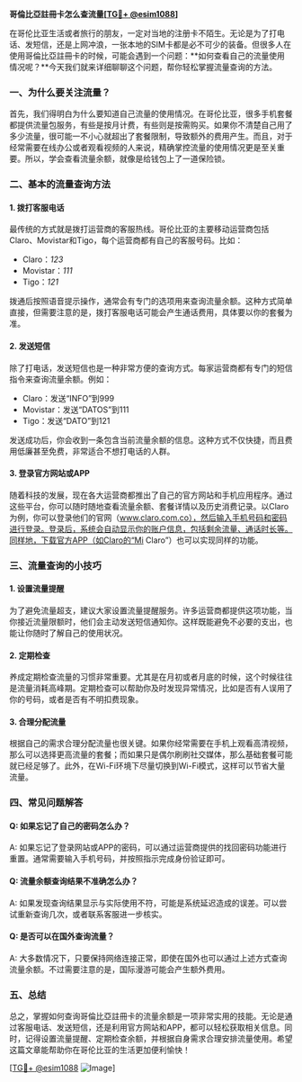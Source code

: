 **哥倫比亞註冊卡怎么查流量[[TG💪+ @esim1088](https://t.me/s/esim1088)]**

在哥伦比亚生活或者旅行的朋友，一定对当地的注册卡不陌生。无论是为了打电话、发短信，还是上网冲浪，一张本地的SIM卡都是必不可少的装备。但很多人在使用哥倫比亞註冊卡的时候，可能会遇到一个问题：**如何查看自己的流量使用情况呢？**今天我们就来详细聊聊这个问题，帮你轻松掌握流量查询的方法。

### 一、为什么要关注流量？

首先，我们得明白为什么要知道自己流量的使用情况。在哥伦比亚，很多手机套餐都提供流量包服务，有些是按月计费，有些则是按需购买。如果你不清楚自己用了多少流量，很可能一不小心就超出了套餐限制，导致额外的费用产生。而且，对于经常需要在线办公或者观看视频的人来说，精确掌控流量的使用情况更是至关重要。所以，学会查看流量余额，就像是给钱包上了一道保险锁。

### 二、基本的流量查询方法

#### 1. 拨打客服电话

最传统的方式就是拨打运营商的客服热线。哥伦比亚的主要移动运营商包括Claro、Movistar和Tigo，每个运营商都有自己的客服号码。比如：

- Claro：*123*
- Movistar：*111*
- Tigo：*121*

拨通后按照语音提示操作，通常会有专门的选项用来查询流量余额。这种方式简单直接，但需要注意的是，拨打客服电话可能会产生通话费用，具体要以你的套餐为准。

#### 2. 发送短信

除了打电话，发送短信也是一种非常方便的查询方式。每家运营商都有专门的短信指令来查询流量余额。例如：

- Claro：发送“INFO”到999
- Movistar：发送“DATOS”到111
- Tigo：发送“DATO”到121

发送成功后，你会收到一条包含当前流量余额的信息。这种方式不仅快捷，而且费用低廉甚至免费，非常适合不想打电话的人群。

#### 3. 登录官方网站或APP

随着科技的发展，现在各大运营商都推出了自己的官方网站和手机应用程序。通过这些平台，你可以随时随地查看流量余额、套餐详情以及历史消费记录。以Claro为例，你可以登录他们的官网（www.claro.com.co），然后输入手机号码和密码进行登录。登录后，系统会自动显示你的账户信息，包括剩余流量、通话时长等。同样地，下载官方APP（如Claro的“Mi Claro”）也可以实现同样的功能。

### 三、流量查询的小技巧

#### 1. 设置流量提醒

为了避免流量超支，建议大家设置流量提醒服务。许多运营商都提供这项功能，当你接近流量限额时，他们会主动发送短信通知你。这样既能避免不必要的支出，也能让你随时了解自己的使用状况。

#### 2. 定期检查

养成定期检查流量的习惯非常重要。尤其是在月初或者月底的时候，这个时候往往是流量消耗高峰期。定期检查可以帮助你及时发现异常情况，比如是否有人误用了你的号码，或者是否有不明扣费现象。

#### 3. 合理分配流量

根据自己的需求合理分配流量也很关键。如果你经常需要在手机上观看高清视频，那么可以选择更高流量的套餐；而如果只是偶尔刷刷社交媒体，那么基础套餐可能就已经足够了。此外，在Wi-Fi环境下尽量切换到Wi-Fi模式，这样可以节省大量流量。

### 四、常见问题解答

#### Q: 如果忘记了自己的密码怎么办？
A: 如果忘记了登录网站或APP的密码，可以通过运营商提供的找回密码功能进行重置。通常需要输入手机号码，并按照指示完成身份验证即可。

#### Q: 流量余额查询结果不准确怎么办？
A: 如果发现查询结果显示与实际使用不符，可能是系统延迟造成的误差。可以尝试重新查询几次，或者联系客服进一步核实。

#### Q: 是否可以在国外查询流量？
A: 大多数情况下，只要保持网络连接正常，即使在国外也可以通过上述方式查询流量余额。不过需要注意的是，国际漫游可能会产生额外费用。

### 五、总结

总之，掌握如何查询哥倫比亞註冊卡的流量余额是一项非常实用的技能。无论是通过客服电话、发送短信，还是利用官方网站和APP，都可以轻松获取相关信息。同时，记得设置流量提醒、定期检查余额，并根据自身需求合理安排流量使用。希望这篇文章能帮助你在哥伦比亚的生活更加便利愉快！

[[TG💪+ @esim1088](https://t.me/s/esim1088) ![Image](https://i.postimg.cc/4NQfJmqS/Snipaste-2025-05-13-00-14-12.png)]